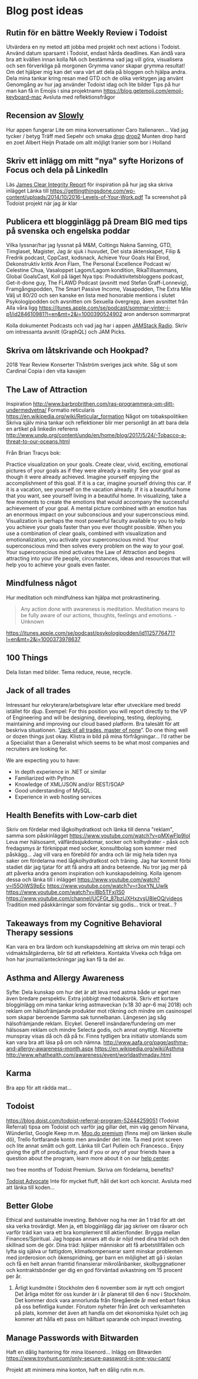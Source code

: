 # Blog post ideas

## Rutin för en bättre Weekly Review i Todoist

Utvärdera en ny metod att jobba med projekt och next actions i Todoist.
Använd datum sparsamt i Todoist, endast hårda deadlines.
Kan ändå vara bra att kvällen innan kolla NA och bestämma vad jag vill göra, visualisera och sen förverkliga på morgonen
Grymma vanor skapar grymma resultat!
Om det hjälper mig kan det vara värt att dela på bloggen och hjälpa andra.
Dela mina tankar kring resan med GTD och de olika verktygen jag använt
Genomgång av hur jag använder Todoist idag och lite bilder
Tips på hur man kan få in Emojis i sina projektnamn https://blog.getemoji.com/emoji-keyboard-mac
Avsluta med reflektionsfrågor

## Recension av [Slowly](https://www.getslowly.com/)

Hur appen fungerar
Lite om mina konversationer
Caro
Italienaren...
Vad jag tycker / betyg
Träff med Sepehr och smaka [drop](https://awesomeamsterdam.com/about-dutch-drop/) [drop2](https://www.invadingholland.com/guides-to-holland/the-horrors-of-dutch-drop-liquorice)
Munten drop hard en zoet Albert Heijn
Pratade om allt möjligt
Iranier som bor i Holland

## Skriv ett inlägg om mitt "nya" syfte Horizons of Focus och dela på LinkedIn

Läs [James Clear Integrity Report](https://www.instapaper.com/read/1014975795) för inspiration på hur jag ska skriva inlägget
Länka till https://gettingthingsdone.com/wp-content/uploads/2014/10/2016-Levels-of-Your-Work.pdf
Ta screenshot på Todoist projekt när jag är klar 

## Publicera ett blogginlägg på Dream BIG med tips på svenska och engelska poddar

Vilka lyssnar/har jag lyssnat på
M&M, Coltings Nakna Sanning, GTD, Timglaset, Magister, Jag är sjuk i huvudet, Det sista äktenskapet, Filip & Fredrik podcast, CppCast, kodsnack, Achieve Your Goals Hal Elrod, Dekonstruktiv kritik Aron Flam, The Personal Excellence Podcast w/ Celestine Chua, Vasaloppet Lagom/Lagom kondition, RikaTillsammans, Global GoalsCast, Koll på läget
Nya tips: Produktivitetsbloggens podcast, Get-it-done guy, The FLAWD Podcast (avsnitt med Stefan Graff-Lonnevig), Framgångspodden, The Smart Passive Income, Vasapodden, The Extra Mile
Välj ut 80/20 och sen kanske en lista med honorable mentions i slutet
Psykologipodden och avsnitten om Sexuella övergrepp, även avsnittet från Alla våra ligg
https://itunes.apple.com/se/podcast/sommar-vinter-i-p1/id284610981?l=en&mt=2&i=1000390524902 aron anderson sommarprat

Kolla dokumentet Podcasts och vad jag har i appen
[JAMStack Radio](https://www.heavybit.com/library/podcasts/jamstack-radio/). Skriv om intressanta avsnitt (GraphQL) och JAM Picks.

## Skriva om låtskrivande och Hookpad?

2018 Year Review
Konserter
Thåström sveriges jack white. Såg ut som Cardinal Copia i den vita kavajen

## The Law of Attraction

Inspiration http://www.barbrobrithen.com/ras-programmera-om-ditt-undermedvetna/
Formatio reticularis https://en.wikipedia.org/wiki/Reticular_formation
Något om tobakspolitiken
Skriva själv mina tankar och reflektioner blir mer personligt än att bara dela en artikel på linkedin
referens http://www.undp.org/content/undp/en/home/blog/2017/5/24/-Tobacco-a-threat-to-our-oceans.html

Från Brian Tracys bok:

Practice visualization on your goals.
Create clear, vivid, exciting, emotional pictures of your goals as if they were already a reality.
See your goal as though it were already achieved. Imagine yourself enjoying the accomplishment of this goal. If it is a car, imagine yourself driving this car. If it is a vacation, see yourself on the vacation already. If it is a beautiful home that you want, see yourself living in a beautiful home.
In visualizing, take a few moments to create the emotions that would accompany the successful achievement of your goal. A mental picture combined with an emotion has an enormous impact on your subconscious and your superconscious mind.
Visualization is perhaps the most powerful faculty available to you to help you achieve your goals faster than you ever thought possible.
When you use a combination of clear goals, combined with visualization and emotionalization, you activate your superconscious mind. Your superconscious mind then solves every problem on the way to your goal. Your superconscious mind activates the Law of Attraction and begins attracting into your life people, circumstances, ideas and resources that will help you to achieve your goals even faster.

## Mindfulness något

Hur meditation och mindfulness kan hjälpa mot prokrastinering.

> Any action done with awareness is meditation. Meditation means to be fully aware of our actions, thoughts, feelings and emotions. - Unknown

https://itunes.apple.com/se/podcast/psykologipodden/id1125776471?l=en&mt=2&i=1000373978637

## 100 Things

Dela listan med bilder. Tema reduce, reuse, recycle.

## Jack of all trades

Intressant hur rekryterare/arbetsgivare letar efter utvecklare med bredd istället för djup.
Exempel: For this position you will report directly to the VP of Engineering and will be designing, developing, testing, deploying, maintaining and improving our cloud based platform. Bra talesätt för att beskriva situationen. “[Jack of all trades, master of none](https://en.wikipedia.org/wiki/Jack_of_all_trades,_master_of_none)”. Do one thing well or dozen things just okay. Klistra in bild på mina förfrågningar… I’d rather be a Specialist than a Generalist which seems to be what most companies and recruiters are looking for.

We are expecting you to have:

- In depth  experience in .NET or similar
- Familiarized with Python
- Knowledge of XML/JSON and/or REST/SOAP
- Good understanding of  MySQL.
- Experience in web hosting services

## Health Benefits with Low-carb diet

Skriv om fördelar med lågkolhydratkost och länka till denna "reklam", samma som påskinlägget https://www.youtube.com/watch?v=pMXwFlp9IoI
Leva mer hälsosamt, välfärdssjukdomar, socker och kolhydrater - påsk och fredagsmys är förknippat med socker, konsultbolag som kommer med påskägg…
Jag vill vara en förebild för andra och lär mig hela tiden nya saker om fördelarna med lågkolhydratkost och träning. Jag har kommit förbi stadiet där jag tjatar för att få andra att ändra beteende. Nu tror jag mer på att påverka andra genom inspiration och kunskapsdelning.
Kolla igenom dessa och länka till i inlägget
https://www.youtube.com/watch?v=l55OjWS9pEc
https://www.youtube.com/watch?v=r3oxYN_Uwlk
https://www.youtube.com/watch?v=lBb5TFxj1S0
https://www.youtube.com/channel/UCFGt_87bzlJXHxzvsU8leOQ/videos
Tradition med påskkärringar som förväntar sig godis... trick or treat.. ?

## Takeaways from my Cognitive Behavioral Therapy sessions

Kan vara en bra lärdom och kunskapsdelning att skriva om min terapi och vidmaktsåtgärderna, blir tid att reflektera. Kontakta Viveka och fråga om hon har journal/anteckningar jag kan få ta del av.

## Asthma and Allergy Awareness

Syfte: Dela kunskap om hur det är att leva med astma både ur eget men även bredare perspektiv. Extra jobbigt med tobaksrök.
Skriv ett kortare blogginlägg om mina tankar kring astmaveckan (v.18 30 apr-6 maj 2018) och reklam om hälsofrämjande produkter mot rökning och mindre om casinospel som skapar beroende
Samma sak tunnelbanan. Längesen jag såg hälsofrämjande reklam. Elcykel. Generell insändare/fundering om mer hälsosam reklam och mindre Selecta godis, och annat onyttigt. Nicorette munspray visas då och då på tv.
Finns tydligen bra initiativ utomlands som kan vara bra att läsa på om och nämna.
http://www.aafa.org/page/asthma-and-allergy-awareness-month.aspx
https://en.wikipedia.org/wiki/Asthma
http://www.whathealth.com/awareness/event/worldasthmaday.html

## Karma

Bra app för att rädda mat…

## Todoist

https://blog.doist.com/todoist-referral-program-52444259051 (Todoist Referral) tipsa om Todoist och varför jag gillar det, min väg genom Nirvana, Wünderlist, Google Keep m.m. [Moo.do premium](https://d1ysz50cxb9zwl.cloudfront.net/s8_5_1y1VT3R0tqaW6qXcx0W66cjuaxJcj0aXElBrcDSUMOwLT-0LmLCwORS5S9r/by/13481936/as/13481936_303a1b93ef448075291d72a3b31d1831.email.html?Expires=1539611498&Signature=AZ407MZZN~INkKxy6AneQyxeIwvGh40Iojlpi7GQ~OxKpFd9Z0ta7dSkGczxc1R3crHxnQl-pkbOefIURo6lj2C0FvbnSl3dztgg3qAaVx7xEA9V2LOpJHO07m7MaLuBRJyrKhnZ2m3Vo4suhX5eduYZ6FcAJqQ872uplOB7wXd24t4eSiNRkftIdR6GtLz7Hju4NVWfZAxqV4cVADLyusitMnH2KQDsi4ZPpyIB5Xs6jTv4nFNI342g9qLwWvF-hQHXT37vnkfTJr5ZmIVDRHu9E50pW-678g0jWGJ97VYRyIOoFuJQJ-8A-25HoSF-rj9-lWP6J9mSmsg1ey7Uag__&Key-Pair-Id=APKAJAERRT46LD6FN4NA) (finns mejl om länken skulle dö), Trello fortfarande konto men använder det inte. Ta med print screen och lite annat smått och gott. Länka till Carl Pullein och Francesco..
Enjoy giving the gift of productivity, and if you or any of your friends have a question about the program, learn more about it on our [help center](https://support.todoist.com/hc/en-us/articles/360000307999).

two free months of Todoist Premium.
Skriva om fördelarna, benefits?

[Todoist Advocate](https://todoist.com/r/rasmus_nordling_aleibd)
Inte för mycket fluff, håll det kort och koncist. Avsluta med att länka till koden...

## Better Globe

Ethical and sustainable investing. 
Behöver nog ha mer än 1 träd för att det ska verka trovärdigt. Men ja, ett blogginlägg där jag skriver om råvaror och varför träd kan vara ett bra komplement till aktier/fonder. Brygga mellan Finances/Spiritual. Jag hoppas annars att du är nöjd med dina träd och den skillnad som de gör. Dina träd: 
hjälper människor att få arbetstillfällen och lyfta sig själva ur fattigdom, 
klimatkompenserar samt minskar problemen med jorderosion och ökenspridning, 
ger barn en möjlighet att gå i skolan och få en helt annan framtid
finansierar mikrolånbanker, skolbyggnationer och kontraktsbönder
ger dig en god förväntad avkastning om 15 procent per år.
1. Årligt kundmöte i Stockholm den 6 november som är nytt och omgjort
Det årliga mötet för oss kunder är i år planerat till den 6 nov i Stockholm. Det kommer dock vara annorlunda från föregående år med enbart fokus på oss befintliga kunder. Förutom nyheter från året och verksamheten på plats, kommer det även att handla om det ekonomiska hjulet och jag kommer att hålla ett pass om hållbart sparande och impact investing.

## Manage Passwords with Bitwarden

Haft en dålig hantering för mina lösenord... 
Inlägg om Bitwarden https://www.troyhunt.com/only-secure-password-is-one-you-cant/

Projekt att minimera mina konton, haft en dålig rutin m.m.